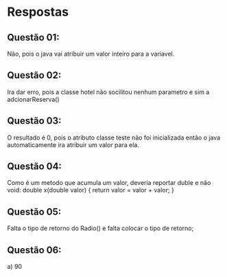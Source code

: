 # Respostas

## Questão 01: 
Não, pois o java vai atribuir um valor inteiro para a variavel.


## Questão 02: 
Ira dar erro, pois a classe hotel não socilitou nenhum parametro e sim a adcionarReserva()


## Questão 03: 
O resultado é 0, pois o atributo classe teste não foi inicializada
então o java automaticamente ira atribuir um valor para ela.


## Questão 04: 
Como é um metodo que acumula um valor, deveria reportar duble e não void:
double x(double valor) {
    return valor = valor + valor;
}


## Questão 05: 
Falta o tipo de retorno do Radio() e falta colocar o tipo de retorno;


## Questão 06: 
a) 90

